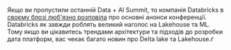 Якщо ви пропустили останній Data + AI Summit, то компанія Databricks в [своєму блозі люб'язно розповіла](https://databricks.com/blog/2021/06/04/dont-miss-these-top-10-announcements-from-data-ai-summit.html) про основні анонси конференції. Databricks як завжди роблять великий наголос на Lakehouse та ML. Тому якщо ви цікавитесь трендами архітектури та підходів до розробки дата платформ, вас чекає багато новин про Delta lake та Lakehouse.ґ